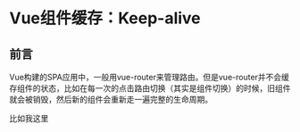 # Vue组件缓存：Keep-alive

## 前言

Vue构建的SPA应用中，一般用vue-router来管理路由。但是vue-router并不会缓存组件的状态，比如在每一次的点击路由切换（其实是组件切换）的时候，旧组件就会被销毁，然后新的组件会重新走一遍完整的生命周期。

比如我这里